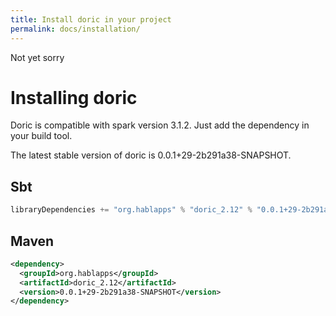 ```yaml
---
title: Install doric in your project
permalink: docs/installation/
---
```

Not yet sorry
# Installing doric
Doric is compatible with spark version 3.1.2. Just add the dependency in your build tool.

The latest stable version of doric is 0.0.1+29-2b291a38-SNAPSHOT.

## Sbt
```scala
libraryDependencies += "org.hablapps" % "doric_2.12" % "0.0.1+29-2b291a38-SNAPSHOT"
```
## Maven
```xml
<dependency>
  <groupId>org.hablapps</groupId>
  <artifactId>doric_2.12</artifactId>
  <version>0.0.1+29-2b291a38-SNAPSHOT</version>
</dependency>
```
